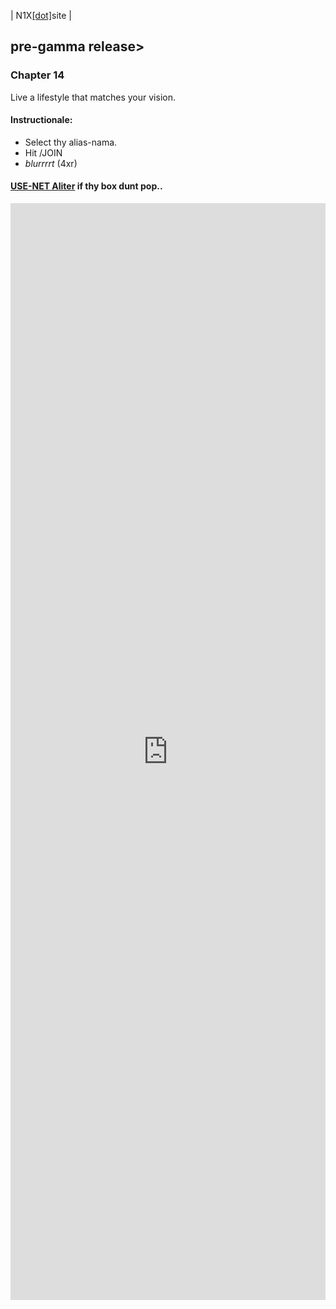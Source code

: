   | N1X[\[dot\]](https://N1X.site/)site  |  

## pre-gamma release>


### Chapter 14
Live a lifestyle that matches your vision.


#### Instructionale:

 - Select thy alias-nama.
 - Hit /JOIN
 - *blurrrrt* \(4xr\)
 
#### [USE-NET Aliter](http://webchat.freenode.net?channels=%23N1Xsite&uio=MTY9dHJ1ZSYyPXRydWUmND10cnVlJjk9dHJ1ZSYxMT0wJjEyPXRydWUmMTU9dHJ1ZQed) if thy box dunt pop.. 

<html><body><iframe src="https://kiwiirc.com/client/irc.kiwiirc.com/?nick=N1XussrTor|?&theme=cli#N1Xsite" style="border:0; width:100%; height:45%;"></body></html>

